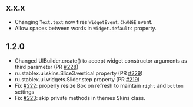 x.x.x
---
* Changing `Text.text` now fires `WidgetEvent.CHANGE` event.
* Allow spaces between words in `Widget.defaults` property.

1.2.0
---
* Changed UIBuilder.create() to accept widget constructor arguments as third parameter (PR [#228](https://github.com/RealyUniqueName/StablexUI/pull/228))
* ru.stablex.ui.skins.Slice3.vertical property (PR [#229](https://github.com/RealyUniqueName/StablexUI/pull/229))
* ru.stablex.ui.widgets.Slider.step property (PR [#219](https://github.com/RealyUniqueName/StablexUI/pull/219))
* Fix [#222](https://github.com/RealyUniqueName/StablexUI/issues/222): properly resize Box on refresh to maintain `right` and `bottom` settings
* Fix [#223](https://github.com/RealyUniqueName/StablexUI/issues/223): skip private methods in themes Skins class.
